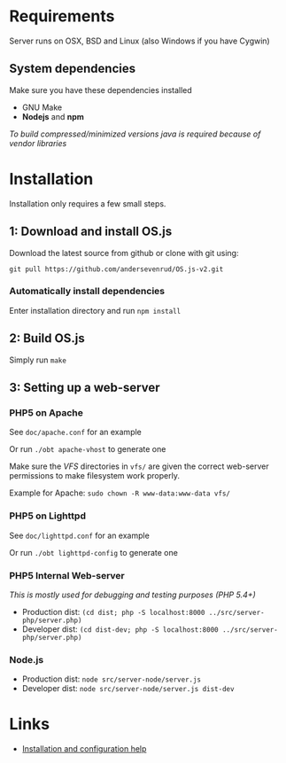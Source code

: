 # Requirements
Server runs on OSX, BSD and Linux (also Windows if you have Cygwin)

## System dependencies

Make sure you have these dependencies installed

* GNU Make
* **Nodejs** and **npm**

_To build compressed/minimized versions java is required because of vendor libraries_

# Installation
Installation only requires a few small steps.

## 1: Download and install OS.js

Download the latest source from github or clone with git using:

`git pull https://github.com/andersevenrud/OS.js-v2.git`

### Automatically install dependencies

Enter installation directory and run `npm install`

## 2: Build OS.js

Simply run `make`

## 3: Setting up a web-server

### PHP5 on Apache

See `doc/apache.conf` for an example

Or run `./obt apache-vhost` to generate one

Make sure the _VFS_ directories in `vfs/` are given the correct web-server permissions to make filesystem work properly.

Example for Apache: `sudo chown -R www-data:www-data vfs/`

### PHP5 on Lighttpd

See `doc/lighttpd.conf` for an example

Or run `./obt lighttpd-config` to generate one

### PHP5 Internal Web-server
*This is mostly used for debugging and testing purposes (PHP 5.4+)*

* Production dist: `(cd dist; php -S localhost:8000 ../src/server-php/server.php)`
* Developer dist: `(cd dist-dev; php -S localhost:8000 ../src/server-php/server.php)`

### Node.js

* Production dist: `node src/server-node/server.js`
* Developer dist: `node src/server-node/server.js dist-dev`

# Links

* [Installation and configuration help](https://github.com/andersevenrud/OS.js-v2/wiki/Installation%20and%20Configuration)
